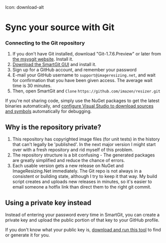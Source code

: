 Icon: download-alt

# Sync your source with Git


### Connecting to the Git repository

1. If you don't have Git installed, download "Git-1.7.6.Preview" or later from [the msysgit website](http://code.google.com/p/msysgit/downloads/list). Install it.
2.  [Download the SmartGit GUI](http://www.shareit.com/affiliate.html?affiliateid=200142144&publisherid=200020344&target=http%3A%2F%2Fwww.syntevo.com%2Fsmartgit%2Findex.html) and install it.
3. Sign up for a GitHub account, and remember your password
4. E-mail your GitHub username to `support@imageresizing.net`, and wait for confirmation that you have been given access. The average wait time is 30 minutes.
5. Then, open SmartGit and `Clone` `https://github.com/imazen/resizer.git`

If you're not sharing code, simply use the NuGet packages to get the latest binaries automatically, and [configure Visual Studio to download sources and symbols](http://www.symbolsource.org/Public/Home/VisualStudio) automatically for debugging.


## Why is the repository private?

1. This repository has copyrighted image files (for unit tests) in the history that can't legally be 'published'. In the next major version I might start over with a fresh repository and rid myself of this problem.
2. The repository structure is a bit confusing - The generated packages are greatly simplified and reduce the chance of errors.
3. Each usable version gets a new release on NuGet and ImageResizing.Net immediately. The Git repo is not always in a consistent or building state, although I try to keep it that way. My build script creates and uploads new releases in minutes, so it's easier to email someone a hotfix link than direct them to the right git commit.


## Using a private key instead

Instead of entering your password every time in SmartGit, you can create a private key and upload the public portion of that key to your GitHub profile.

If you don't know what your public key is, [download and run this tool](http://windowsgit.com/keytool) to find or generate it for you.